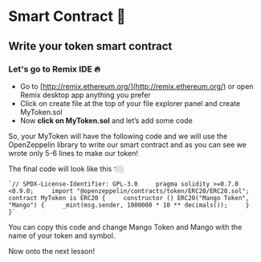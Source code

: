 Smart Contract 📜
=================

Write your token smart contract
-------------------------------

### Let's go to Remix IDE 🔥

*   Go to [http://remix.ethereum.org/](http://remix.ethereum.org/) or open Remix desktop app anything you prefer
*   Click on create file at the top of your file explorer panel and create MyToken.sol
*   Now **click on MyToken.sol** and let’s add some code

So, your MyToken will have the following code and we will use the OpenZeppelin library to write our smart contract and as you can see we wrote only 5-6 lines to make our token!

The final code will look like this 👇🏼

    `// SPDX-License-Identifier: GPL-3.0     pragma solidity >=0.7.0 <0.9.0;     import "@openzeppelin/contracts/token/ERC20/ERC20.sol";     contract MyToken is ERC20 {     constructor () ERC20("Mango Token", "Mango") {     _mint(msg.sender, 1000000 * 10 ** decimals());     }     }`

You can copy this code and change Mango Token and Mango with the name of your token and symbol.

Now onto the next lesson!
